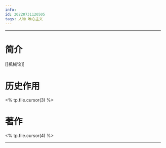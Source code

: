 ```yaml
---
info:
id: 20220731120505
tags: 人物 唯心主义
---
```

---
# 简介
[[机械论]]
# 历史作用
<% tp.file.cursor(3) %>
# 著作
<% tp.file.cursor(4) %>

---

